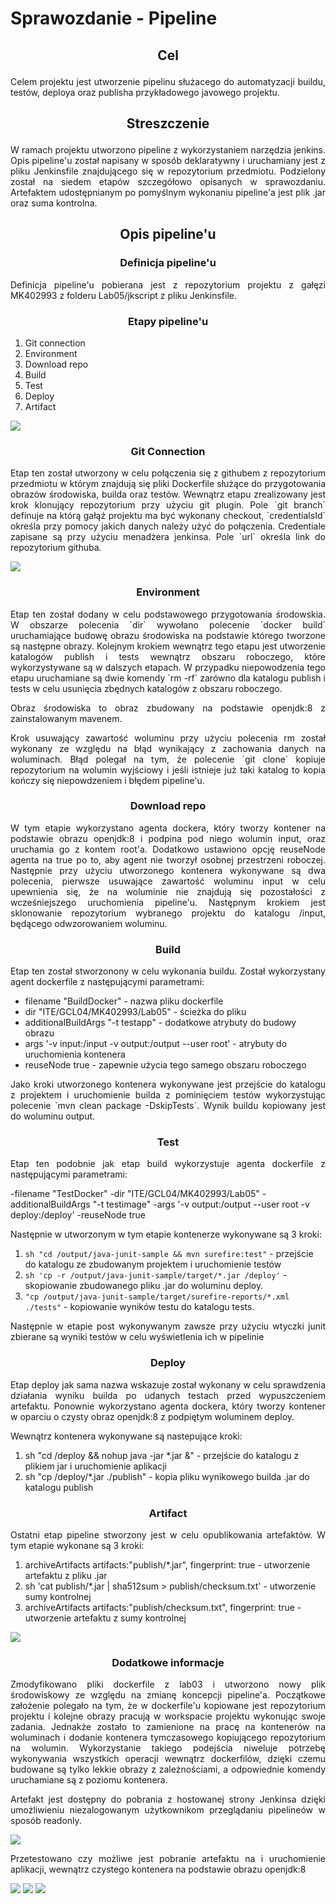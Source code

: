 # Sprawozdanie - Pipeline

## <p align="center">Cel</p>

<p align="justify"> 
Celem projektu jest utworzenie pipelinu służacego do automatyzacji buildu, testów, deploya oraz publisha przykładowego javowego projektu. 
</p>

## <p align="center"> Streszczenie </p>

<p align="justify"> W ramach projektu utworzono pipeline z wykorzystaniem narzędzia jenkins. Opis pipeline'u został napisany w sposób deklaratywny i uruchamiany jest z pliku Jenkinsfile znajdującego się w repozytorium przedmiotu. Podzielony został na siedem etapów szczegółowo opisanych w sprawozdaniu. Artefaktem udostępnianym po pomyślnym wykonaniu pipeline'a jest plik .jar oraz suma kontrolna.  </p>

## <p align="center"> Opis pipeline'u </p>

### <p align="center"> Definicja pipeline'u </p>

<p align="justify"> Definicja pipeline'u pobierana jest z repozytorium projektu z gałęzi MK402993 z folderu Lab05/jkscript z pliku Jenkinsfile.  </p>

### <p align="center"> Etapy pipeline'u </p>
1. Git connection
2. Environment
3. Download repo
4. Build
5. Test
6. Deploy
7. Artifact

![](images/Activity%20Diagram1.jpg)

### <p align="center">Git Connection </p>

<p align="justify">Etap ten został utworzony w celu połączenia się z githubem z repozytorium przedmiotu w którym znajdują się pliki Dockerfile służące do przygotowania obrazów środowiska, builda oraz testów. Wewnątrz etapu zrealizowany jest krok klonujący repozytorium przy użyciu git plugin. Pole `git branch` definuje na którą gałąź projektu ma być wykonany checkout, `credentialsId` określa przy pomocy jakich danych należy użyć do połączenia. Credentiale zapisane są przy użyciu menadżera jenkinsa. Pole `url` określa link do repozytorium githuba.  </p> 

![](images/credentials.png)

### <p align="center"> Environment </p>
<p align="justify"> Etap ten został dodany w celu podstawowego przygotowania środowskia. W obszarze polecenia `dir` wywołano polecenie `docker build` uruchamiające budowę obrazu środowiska na podstawie którego tworzone są następne obrazy. Kolejnym krokiem wewnątrz tego etapu jest utworzenie katalogów publish i tests wewnątrz obszaru roboczego, które wykorzystywane są w dalszych etapach. W przypadku niepowodzenia tego etapu uruchamiane są dwie komendy `rm -rf` zarówno dla katalogu publish i tests w celu usunięcia zbędnych katalogów z obszaru roboczego.</p>

<p align="justify">Obraz środowiska to obraz zbudowany na podstawie openjdk:8 z zainstalowanym mavenem.</p> 

<p align="justify">Krok usuwający zawartość woluminu przy użyciu polecenia rm został wykonany ze względu na błąd wynikający z zachowania danych na woluminach. Błąd polegał na tym, że polecenie `git clone` kopiuje repozytorium na wolumin wyjściowy i jeśli istnieje już taki katalog to kopia kończy się niepowdzeniem i błędem pipeline'u.</p>

### <p align="center"> Download repo </p>
<p align="justify"> W tym etapie wykorzystano agenta dockera, który tworzy kontener na podstawie obrazu openjdk:8 i podpina pod niego wolumin input, oraz uruchamia go z kontem root'a. Dodatkowo ustawiono opcję reuseNode agenta na true po to, aby agent nie tworzył osobnej przestrzeni roboczej. Następnie przy użyciu utworzonego kontenera wykonywane są dwa polecenia, pierwsze usuwające zawartość woluminu input w celu upewnienia się, że na woluminie nie znajdują się pozostałości z wcześniejszego uruchomienia pipeline'u. Następnym krokiem jest sklonowanie repozytorium 
wybranego projektu do katalogu /input, będącego odwzorowaniem woluminu.  </p>

### <p align="center"> Build </p>
<p align="justify"> Etap ten został stworzonony w celu wykonania buildu. Został wykorzystany agent dockerfile z następującymi parametrami: </p>

- filename "BuildDocker" - nazwa pliku dockerfile
- dir "ITE/GCL04/MK402993/Lab05" - ścieżka do pliku
- additionalBuildArgs "-t testapp" - dodatkowe atrybuty do budowy obrazu
- args '-v input:/input -v output:/output --user root' - atrybuty do uruchomienia kontenera
- reuseNode true - zapewnie użycia tego samego obszaru roboczego

<p align="justify">
Jako kroki utworzonego kontenera wykonywane jest przejście do katalogu z projektem i uruchomienie builda z pominięciem testów wykorzystując polecenie `mvn clean package -DskipTests`. Wynik buildu kopiowany jest do woluminu output.
</p>

### <p align="center"> Test </p>
<p align="justify">Etap ten podobnie jak etap build wykorzystuje agenta dockerfile z następującymi parametrami:</p>
-filename "TestDocker"
-dir "ITE/GCL04/MK402993/Lab05"
-additionalBuildArgs "-t testimage"
-args '-v output:/output --user root -v deploy:/deploy'
-reuseNode true
<p align="justify"> Następnie w utworzonym w tym etapie kontenerze wykonywane są 3 kroki: </p>

1. `sh "cd /output/java-junit-sample && mvn surefire:test"` - przejście do katalogu ze zbudowanym projektem i uruchomienie testów
2. `sh 'cp -r /output/java-junit-sample/target/*.jar /deploy'` - skopiowanie zbudowanego pliku .jar do woluminu deploy.
3. `"cp /output/java-junit-sample/target/surefire-reports/*.xml ./tests"` - kopiowanie wyników testu do katalogu tests.

<p align="justify">Następnie w etapie post wykonywanym zawsze przy użyciu wtyczki junit zbierane są wyniki testów w celu wyświetlenia ich w pipelinie<p>

### <p align="center"> Deploy </p>
<p align="justify">Etap deploy jak sama nazwa wskazuje został wykonany w celu sprawdzenia działania wyniku builda po udanych testach przed wypuszczeniem artefaktu. Ponownie wykorzystano agenta dockera, który tworzy kontener w oparciu o czysty obraz openjdk:8 z podpiętym woluminem deploy.

Wewnątrz kontenera wykonywane są nastepujące kroki:</p>
1. sh "cd /deploy && nohup java -jar *.jar &" - przejście do katalogu z plikiem jar i uruchomienie aplikacji
2. sh "cp /deploy/*.jar ./publish" - kopia pliku wynikowego builda .jar do katalogu publish
### <p align="center"> Artifact </p>
<p align="justify">Ostatni etap pipeline stworzony jest w celu opublikowania artefaktów. W tym etapie wykonane są 3 kroki:</p>

1. archiveArtifacts artifacts:"publish/*.jar",
fingerprint: true - utworzenie artefaktu z pliku .jar
2. sh 'cat publish/*.jar | sha512sum > publish/checksum.txt' - utworzenie sumy kontrolnej 
3. archiveArtifacts artifacts:"publish/checksum.txt",
fingerprint: true - utworzenie artefaktu z sumy kontrolnej

![](images/artifacts.png)

### <p align="center"> Dodatkowe informacje </p>

<p align="justify">
Zmodyfikowano pliki dockerfile z lab03 i utworzono nowy plik środowiskowy ze względu na zmianę koncepcji pipeline'a. Początkowe założenie polegało na tym, że w dockerfile'u kopiowane jest repozytorium projektu i kolejne obrazy pracują w workspacie projektu wykonując swoje zadania. Jednakże zostało to zamienione na pracę na kontenerów na woluminach i dodanie kontenera tymczasowego kopiującego repozytorium na wolumin. Wykorzystanie takiego podejścia niweluje potrzebę wykonywania wszystkich operacji wewnątrz dockerfilów, dzięki czemu budowane są tylko lekkie obrazy z zależnościami, a odpowiednie komendy uruchamiane są z poziomu kontenera.
</p>

<p align="justify"> 
Artefakt jest dostępny do pobrania z hostowanej strony Jenkinsa dzięki umożliwieniu niezalogowanym użytkownikom przeglądaniu pipelineów w sposób readonly. 
</p>

![](images/artifacts_without_login.png)

<p align="justify">Przetestowano czy możliwe jest pobranie artefaktu na i uruchomienie aplikacji, wewnątrz czystego kontenera na podstawie obrazu openjdk:8</p>

![](images/download_artifact.png)
![](images/copy_art_to_container.png)
![](images/run_artifact.png)
